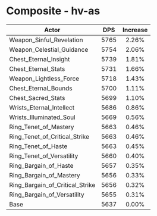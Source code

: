# Composite - hv-as
| Actor | DPS | Increase |
|---|:---:|:---:|
|Weapon_Sinful_Revelation|5765|2.26%|
|Weapon_Celestial_Guidance|5754|2.06%|
|Chest_Eternal_Insight|5739|1.81%|
|Chest_Eternal_Stats|5731|1.66%|
|Weapon_Lightless_Force|5718|1.43%|
|Chest_Eternal_Bounds|5700|1.11%|
|Chest_Sacred_Stats|5699|1.10%|
|Wrists_Eternal_Intellect|5686|0.86%|
|Wrists_Illuminated_Soul|5669|0.56%|
|Ring_Tenet_of_Mastery|5663|0.46%|
|Ring_Tenet_of_Critical_Strike|5663|0.46%|
|Ring_Tenet_of_Haste|5663|0.45%|
|Ring_Tenet_of_Versatility|5660|0.40%|
|Ring_Bargain_of_Haste|5657|0.35%|
|Ring_Bargain_of_Mastery|5656|0.33%|
|Ring_Bargain_of_Critical_Strike|5656|0.32%|
|Ring_Bargain_of_Versatility|5655|0.31%|
|Base|5637|0.00%|
